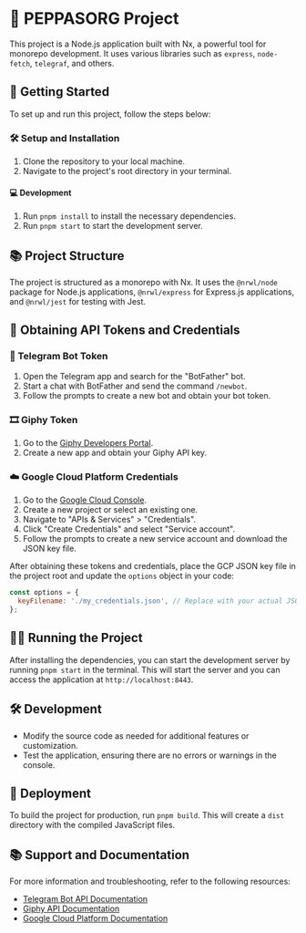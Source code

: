 # 🚀 PEPPASORG Project

This project is a Node.js application built with Nx, a powerful tool for monorepo development. It uses various libraries such as `express`, `node-fetch`, `telegraf`, and others.

## 🎯 Getting Started

To set up and run this project, follow the steps below:

### 🛠️ Setup and Installation

1. Clone the repository to your local machine.
2. Navigate to the project's root directory in your terminal.

#### 💻 Development

1. Run `pnpm install` to install the necessary dependencies.
2. Run `pnpm start` to start the development server.

## 📚 Project Structure

The project is structured as a monorepo with Nx. It uses the `@nrwl/node` package for Node.js applications, `@nrwl/express` for Express.js applications, and `@nrwl/jest` for testing with Jest.

## 🔑 Obtaining API Tokens and Credentials

### 🤖 Telegram Bot Token

1. Open the Telegram app and search for the "BotFather" bot.
2. Start a chat with BotFather and send the command `/newbot`.
3. Follow the prompts to create a new bot and obtain your bot token.

### 🎞️ Giphy Token

1. Go to the [Giphy Developers Portal](https://developers.giphy.com/).
2. Create a new app and obtain your Giphy API key.

### ☁️ Google Cloud Platform Credentials

1. Go to the [Google Cloud Console](https://console.cloud.google.com/).
2. Create a new project or select an existing one.
3. Navigate to "APIs & Services" > "Credentials".
4. Click "Create Credentials" and select "Service account".
5. Follow the prompts to create a new service account and download the JSON key file.

After obtaining these tokens and credentials, place the GCP JSON key file in the project root and update the `options` object in your code:

```javascript
const options = {
  keyFilename: './my_credentials.json', // Replace with your actual JSON key file name
};
```

## 🏃‍♂️ Running the Project

After installing the dependencies, you can start the development server by running `pnpm start` in the terminal. This will start the server and you can access the application at `http://localhost:8443`.

## 🛠️ Development

- Modify the source code as needed for additional features or customization.
- Test the application, ensuring there are no errors or warnings in the console.

## 🚀 Deployment

To build the project for production, run `pnpm build`. This will create a `dist` directory with the compiled JavaScript files.

## 📚 Support and Documentation

For more information and troubleshooting, refer to the following resources:

- [Telegram Bot API Documentation](https://core.telegram.org/bots/api)
- [Giphy API Documentation](https://developers.giphy.com/docs/api/)
- [Google Cloud Platform Documentation](https://cloud.google.com/docs)
